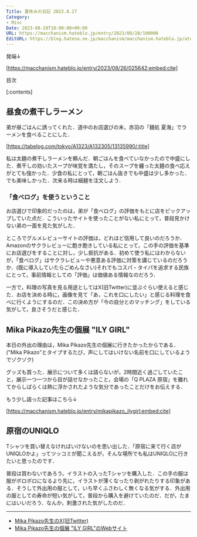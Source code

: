 ```yaml
---
Title: 夏休みの日記 2023.8.27
Category:
- Misc
Date: 2023-08-28T10:00:00+09:00
URL: https://macchanism.hateblo.jp/entry/2023/08/28/100000
EditURL: https://blog.hatena.ne.jp/macchanism/macchanism.hateblo.jp/atom/entry/820878482962295637
---
```


発端↓

[https://macchanism.hateblo.jp/entry/2023/08/26/025642:embed:cite]

目次

[:contents]


## 昼食の煮干しラーメン
弟が昼ごはんに誘ってくれた．道中のお店選びの末，赤羽の「麺処 夏海」でラーメンを食べることにした．

[https://tabelog.com/tokyo/A1323/A132305/13135990/:title]

私は太麺の煮干しラーメンを頼んだ．朝ごはんを食べていなかったので中盛にした．煮干しの効いたスープが味覚を満たし，そのスープを纏った太麺の食べ応えがとても強かった．少食の私にとって，朝ごはん抜きでも中盛は少し多かった．でも美味しかった．次来る時は細麺を注文しよう．

### 「食べログ」を使うということ
お店選びで印象的だったのは，弟が「食べログ」の評価をもとに店をピックアップしていた点だ．こういったサイトを使ったことがない私にとって，普段見かけない弟の一面を見た気がした．

<!-- more -->

ところでグルメレビューサイトの評価は，どれほど信用して良いのだろうか．Amazonのサクラレビューに飽き飽きしている私にとって，この手の評価を基準にお店選びをすることに対し，少し抵抗がある．初めて使う私にはわからないが，「食べログ」はサクラレビューや悪意ある評価に対策を講じているのだろうか．(既に導入していたらごめんなさい)それでもコスパ・タイパを追求する民族にとって，事前情報としての「評価」は価値ある情報なのだろう．

一方で，料理の写真を見る用途としてはX(旧Twitter)に並ぶぐらい使えると感じた．お店を決める時に，画像を見て「あ，これを口にしたい」と感じる料理を食べに行くようにするのだ．この決め方が「今の自分とのマッチング」をしている気がして，良さそうだと感じた．


## Mika Pikazo先生の個展 "ILY GIRL"
本日の外出の理由は，Mika Pikazo先生の個展に行きたかったからである．("Mika Pikazo"とタイプするたび，声にしてはいけない名前を口にしているようでゾクゾク)

グッズも買った．展示について多くは語らないが，2時間近く過ごしていたこと，展示一つ一つから目が話せなかったこと，会場の「Q PLAZA 原宿」を離れてからしばらくは熱に浮かされたような気分であったことだけをお伝えする．

もう少し語った記事はこちら↓

[https://macchanism.hateblo.jp/entry/mikapikazo_ilygirl:embed:cite]


## 原宿のUNIQLO
Tシャツを買い替えなければいけないのを思い出した．「原宿に来て行く店がUNIQLOかよ」ってツッコミが聞こえるが，そんな場所でも私はUNIQLOに行きたいと思ったのです．

普段は買わないであろう，イラストの入ったTシャツを購入した．この手の服は服がボロボロになるより先に，イラストが薄くなったり剥がれたりする印象がある．そうして外出用の服として，いち早くふさわしく無くなる気がする．外出用の服としての寿命が短い気がして，普段から購入を避けていたのだ．だが，たまにはいいだろう．なんか，刺激された気がしたのだ．

---
 - [Mika Pikazo先生のX(旧Twitter)](https://twitter.com/MikaPikaZo)
 - [Mika Pikazo先生の個展 "ILY GIRL"のWebサイト](https://ily-girl.mikapikazo.info)

